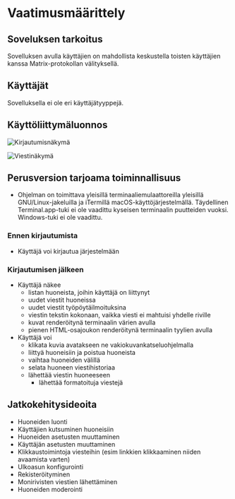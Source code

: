 # Vaatimusmäärittely

## Soveluksen tarkoitus
Sovelluksen avulla käyttäjien on mahdollista keskustella toisten käyttäjien kanssa Matrix-protokollan välityksellä.

## Käyttäjät
Sovelluksella ei ole eri käyttäjätyyppejä.

## Käyttöliittymäluonnos
![Kirjautumisnäkymä](https://img.mau.lu/HIzm2.png)

![Viestinäkymä](https://img.mau.lu/hhj4M.png)

## Perusversion tarjoama toiminnallisuus
* Ohjelman on toimittava yleisillä terminaaliemulaattoreilla yleisillä
  GNU/Linux-jakeluilla ja iTermillä macOS-käyttöjärjestelmällä. Täydellinen
  Terminal.app-tuki ei ole vaadittu kyseisen terminaalin puutteiden vuoksi.
  Windows-tuki ei ole vaadittu.

### Ennen kirjautumista
* Käyttäjä voi kirjautua järjestelmään

### Kirjautumisen jälkeen
* Käyttäjä näkee
  * listan huoneista, joihin käyttäjä on liittynyt
  * uudet viestit huoneissa
  * uudet viestit työpöytäilmoituksina
  * viestin tekstin kokonaan, vaikka viesti ei mahtuisi yhdelle riville
  * kuvat renderöitynä terminaalin värien avulla
  * pienen HTML-osajoukon renderöitynä terminaalin tyylien avulla
* Käyttäjä voi
  * klikata kuvia avatakseen ne vakiokuvankatseluohjelmalla
  * liittyä huoneisiin ja poistua huoneista
  * vaihtaa huoneiden välillä
  * selata huoneen viestihistoriaa
  * lähettää viestin huoneeseen
    * lähettää formatoituja viestejä

## Jatkokehitysideoita
* Huoneiden luonti
* Käyttäjien kutsuminen huoneisiin
* Huoneiden asetusten muuttaminen
* Käyttäjän asetusten muuttaminen
* Klikkaustoimintoja viesteihin (esim linkkien klikkaaminen niiden avaamista varten)
* Ulkoasun konfigurointi
* Rekisteröityminen
* Monirivisten viestien lähettäminen
* Huoneiden moderointi
